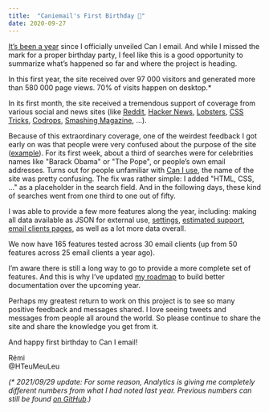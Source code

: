 ```yaml
---
title:  "Caniemail's First Birthday 🎂"
date: 2020-09-27
---
```


[It’s been a year](/news/2019-09-09-introducing-caniemail/) since I officially unveiled Can I email. And while I missed the mark for a proper birthday party, I feel like this is a good opportunity to summarize what’s happened so far and where the project is heading.

In this first year, the site received over 97 000 visitors and generated more than 580 000 page views. 70% of visits happen on desktop.*

In its first month, the site received a tremendous support of coverage from various social and news sites (like [Reddit](https://www.reddit.com/r/webdev/comments/d26o7i/can_i_email_caniusecom_for_email_clients/), [Hacker News](https://news.ycombinator.com/item?id=20948826), [Lobsters](https://lobste.rs/s/y2qmav/can_i_email), [CSS Tricks](https://css-tricks.com/caniemail-com/), [Codrops](https://tympanus.net/codrops/collective/collective-548/), [Smashing Magazine](https://www.smashingmagazine.com/the-smashing-newsletter/smashing-newsletter-issue-238/), …).

Because of this extraordinary coverage, one of the weirdest feedback I got early on was that people were very confused about the purpose of the site ([example](https://lobste.rs/s/y2qmav/can_i_email#c_5kpq1c)). For its first week, about a third of searches were for celebrities names like "Barack Obama" or "The Pope", or people’s own email addresses. Turns out for people unfamiliar with [Can I use](https://www.caniuse.com), the name of the site was pretty confusing. The fix was rather simple: I added "HTML, CSS, …" as a placeholder in the search field. And in the following days, these kind of searches went from one third to one out of fifty.

I was able to provide a few more features along the year, including: making all data available as JSON for external use, [settings](/news/2020-04-07-settings/), [estimated support](/news/2020-02-13-estimated-support/), [email clients pages](/news/2020-03-29-clients-pages/), as well as a lot more data overall.

We now have 165 features tested across 30 email clients (up from 50 features across 25 email clients a year ago).

I’m aware there is still a long way to go to provide a more complete set of features. And this is why I’ve updated [my roadmap](https://github.com/hteumeuleu/caniemail/wiki/Roadmap) to build better documentation over the upcoming year.

Perhaps my greatest return to work on this project is to see so many positive feedback and messages shared. I love seeing tweets and messages from people all around the world. So please continue to share the site and share the knowledge you get from it.

And happy first birthday to Can I email!

Rémi  
@HTeuMeuLeu

_(* 2021/09/29 update: For some reason, Analytics is giving me completely different numbers from what I had noted last year. Previous numbers can still be found [on GitHub](https://github.com/hteumeuleu/caniemail/commits/master/_posts/2020-09-27-first-birthday.md).)_
